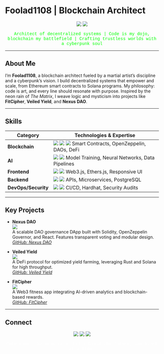 # Foolad1108 | Blockchain Architect

<div align="center">
  <img src="https://img.shields.io/badge/غقح-Neon%20Matrix-00FF00?style=flat-square&logo=codeigniter&logoColor=FF0000" />
  <img src="https://img.shields.io/badge/1108-Cyber%20Mystic-FFFFFF?style=flat-square&logo=git&logoColor=00FFFF" />
</div>

<div align="center">
  <p style="color: #00FF00; font-family: 'Courier New', monospace;">
    Architect of decentralized systems | Code is my dojo, blockchain my battlefield | Crafting trustless worlds with a cyberpunk soul
  </p>
</div>

---

## About Me

I’m **Foolad1108**, a blockchain architect fueled by a martial artist’s discipline and a cyberpunk’s vision. I build decentralized systems that empower and scale, from Ethereum smart contracts to Solana programs. My philosophy: code is art, and every line should resonate with purpose. Inspired by the neon rain of *The Matrix*, I weave logic and mysticism into projects like **FitCipher**, **Veiled Yield**, and **Nexus DAO**.

---

## Skills

| **Category**           | **Technologies & Expertise**                                                                 |
|------------------------|---------------------------------------------------------------------------------------------|
| **Blockchain**         | <img src="https://img.shields.io/badge/Solidity-00FF00?style=flat-square" /> <img src="https://img.shields.io/badge/Rust-FF00FF?style=flat-square" /> <img src="https://img.shields.io/badge/Solana-00FFFF?style=flat-square" /> Smart Contracts, OpenZeppelin, DAOs, DeFi |
| **AI**                 | <img src="https://img.shields.io/badge/PyTorch-FF0000?style=flat-square" /> <img src="https://img.shields.io/badge/TensorFlow-00FF00?style=flat-square" /> Model Training, Neural Networks, Data Pipelines |
| **Frontend**           | <img src="https://img.shields.io/badge/React-00FFFF?style=flat-square" /> <img src="https://img.shields.io/badge/Next.js-FFFFFF?style=flat-square" /> Web3.js, Ethers.js, Responsive UI |
| **Backend**            | <img src="https://img.shields.io/badge/Node.js-00FF00?style=flat-square" /> <img src="https://img.shields.io/badge/GraphQL-FF00FF?style=flat-square" /> APIs, Microservices, PostgreSQL |
| **DevOps/Security**    | <img src="https://img.shields.io/badge/Docker-00FFFF?style=flat-square" /> <img src="https://img.shields.io/badge/Kubernetes-FFFFFF?style=flat-square" /> CI/CD, Hardhat, Security Audits |

---

## Key Projects

- **Nexus DAO**  
  <img src="https://img.shields.io/badge/DAO-Governance-00FF00?style=flat-square" />  
  A scalable DAO governance DApp built with Solidity, OpenZeppelin Governor, and React. Features transparent voting and modular design.  
  *[GitHub: Nexus DAO](#)*

- **Veiled Yield**  
  <img src="https://img.shields.io/badge/DeFi-Yield%20Farming-FF00FF?style=flat-square" />  
  A DeFi protocol for optimized yield farming, leveraging Rust and Solana for high throughput.  
  *[GitHub: Veiled Yield](#)*

- **FitCipher**  
  <img src="https://img.shields.io/badge/Fitness-Web3-00FFFF?style=flat-square" />  
  A Web3 fitness app integrating AI-driven analytics and blockchain-based rewards.  
  *[GitHub: FitCipher](#)*

---

## Connect

<div align="center">
  <a href="https://github.com/Foolad1108"><img src="https://img.shields.io/badge/GitHub-FFFFFF?style=flat-square&logo=github" /></a>
  <a href="https://x.com/Foolad1108"><img src="https://img.shields.io/badge/X-00FFFF?style=flat-square&logo=x" /></a>
  <a href="mailto:foolad1108@example.com"><img src="https://img.shields.io/badge/Email-FF00FF?style=flat-square&logo=gmail" /></a>
</div>

<div align="center" style="color: #FFFFFF; font-family: 'Courier New', monospace;">
  <p>Code runs like neon rain. Let’s build the future, one block at a time.</p>
</div>